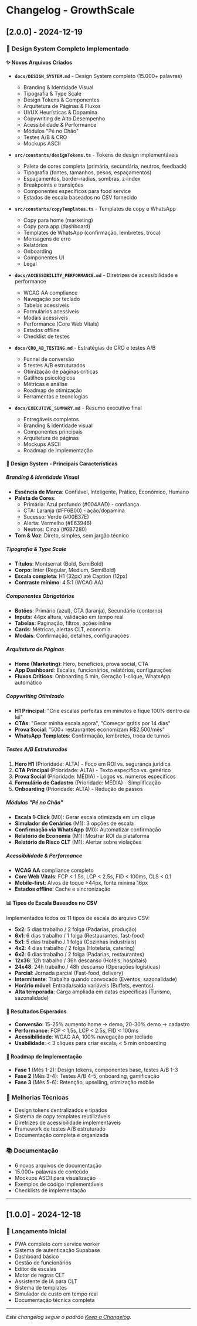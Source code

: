 # Changelog - GrowthScale

## [2.0.0] - 2024-12-19

### 🎨 **Design System Completo Implementado**

#### ✨ **Novos Arquivos Criados**
- **`docs/DESIGN_SYSTEM.md`** - Design System completo (15.000+ palavras)
  - Branding & Identidade Visual
  - Tipografia & Type Scale
  - Design Tokens & Componentes
  - Arquitetura de Páginas & Fluxos
  - UI/UX Heurísticas & Dopamina
  - Copywriting de Alto Desempenho
  - Acessibilidade & Performance
  - Módulos "Pé no Chão"
  - Testes A/B & CRO
  - Mockups ASCII

- **`src/constants/designTokens.ts`** - Tokens de design implementáveis
  - Paleta de cores completa (primária, secundária, neutros, feedback)
  - Tipografia (fontes, tamanhos, pesos, espaçamentos)
  - Espaçamentos, border-radius, sombras, z-index
  - Breakpoints e transições
  - Componentes específicos para food service
  - Estados de escala baseados no CSV fornecido

- **`src/constants/copyTemplates.ts`** - Templates de copy e WhatsApp
  - Copy para home (marketing)
  - Copy para app (dashboard)
  - Templates de WhatsApp (confirmação, lembretes, troca)
  - Mensagens de erro
  - Relatórios
  - Onboarding
  - Componentes UI
  - Legal

- **`docs/ACCESSIBILITY_PERFORMANCE.md`** - Diretrizes de acessibilidade e performance
  - WCAG AA compliance
  - Navegação por teclado
  - Tabelas acessíveis
  - Formulários acessíveis
  - Modais acessíveis
  - Performance (Core Web Vitals)
  - Estados offline
  - Checklist de testes

- **`docs/CRO_AB_TESTING.md`** - Estratégias de CRO e testes A/B
  - Funnel de conversão
  - 5 testes A/B estruturados
  - Otimização de páginas críticas
  - Gatilhos psicológicos
  - Métricas e análise
  - Roadmap de otimização
  - Ferramentas e tecnologias

- **`docs/EXECUTIVE_SUMMARY.md`** - Resumo executivo final
  - Entregáveis completos
  - Branding & identidade visual
  - Componentes principais
  - Arquitetura de páginas
  - Mockups ASCII
  - Roadmap de implementação

#### 🎯 **Design System - Principais Características**

##### **Branding & Identidade Visual**
- **Essência de Marca**: Confiável, Inteligente, Prático, Econômico, Humano
- **Paleta de Cores**:
  - Primária: Azul profundo (#004AAD) - confiança
  - CTA: Laranja (#FF6B00) - ação/dopamina
  - Sucesso: Verde (#00B37E)
  - Alerta: Vermelho (#E63946)
  - Neutros: Cinza (#6B7280)
- **Tom & Voz**: Direto, simples, sem jargão técnico

##### **Tipografia & Type Scale**
- **Títulos**: Montserrat (Bold, SemiBold)
- **Corpo**: Inter (Regular, Medium, SemiBold)
- **Escala completa**: H1 (32px) até Caption (12px)
- **Contraste mínimo**: 4.5:1 (WCAG AA)

##### **Componentes Obrigatórios**
- **Botões**: Primário (azul), CTA (laranja), Secundário (contorno)
- **Inputs**: 44px altura, validação em tempo real
- **Tabelas**: Paginação, filtros, ações inline
- **Cards**: Métricas, alertas CLT, economia
- **Modais**: Confirmação, detalhes, configurações

##### **Arquitetura de Páginas**
- **Home (Marketing)**: Hero, benefícios, prova social, CTA
- **App Dashboard**: Escalas, funcionários, relatórios, configurações
- **Fluxos Críticos**: Onboarding 5 min, Geração 1-clique, WhatsApp automático

##### **Copywriting Otimizado**
- **H1 Principal**: "Crie escalas perfeitas em minutos e fique 100% dentro da lei"
- **CTAs**: "Gerar minha escala agora", "Começar grátis por 14 dias"
- **Prova Social**: "500+ restaurantes economizam R$2.500/mês"
- **WhatsApp Templates**: Confirmação, lembretes, troca de turnos

##### **Testes A/B Estruturados**
1. **Hero H1** (Prioridade: ALTA) - Foco em ROI vs. segurança jurídica
2. **CTA Principal** (Prioridade: ALTA) - Texto específico vs. genérico
3. **Prova Social** (Prioridade: MÉDIA) - Logos vs. números específicos
4. **Formulário de Cadastro** (Prioridade: MÉDIA) - Simplificação
5. **Onboarding** (Prioridade: ALTA) - Redução de passos

##### **Módulos "Pé no Chão"**
- **Escala 1-Click** (M0): Gerar escala otimizada em um clique
- **Simulador de Cenários** (M1): 3 opções de escala
- **Confirmação via WhatsApp** (M0): Automatizar confirmação
- **Relatório de Economia** (M1): Mostrar ROI da plataforma
- **Relatório de Risco CLT** (M1): Alertar sobre violações

##### **Acessibilidade & Performance**
- **WCAG AA** compliance completo
- **Core Web Vitals**: FCP < 1.5s, LCP < 2.5s, FID < 100ms, CLS < 0.1
- **Mobile-first**: Alvos de toque ≥44px, fonte mínima 16px
- **Estados offline**: Cache e sincronização

#### 📊 **Tipos de Escala Baseados no CSV**
Implementados todos os 11 tipos de escala do arquivo CSV:
- **5x2**: 5 dias trabalho / 2 folga (Padarias, produção)
- **6x1**: 6 dias trabalho / 1 folga (Restaurantes, fast-food)
- **5x1**: 5 dias trabalho / 1 folga (Cozinhas industriais)
- **4x2**: 4 dias trabalho / 2 folga (Hotelaria, catering)
- **6x2**: 6 dias trabalho / 2 folga (Padarias, restaurantes)
- **12x36**: 12h trabalho / 36h descanso (Hotéis, hospitais)
- **24x48**: 24h trabalho / 48h descanso (Operações logísticas)
- **Parcial**: Jornada parcial (Fast-food, delivery)
- **Intermitente**: Trabalha quando convocado (Eventos, sazonalidade)
- **Horário móvel**: Entrada/saída variáveis (Buffets, eventos)
- **Alta temporada**: Carga ampliada em datas específicas (Turismo, sazonalidade)

#### 🎯 **Resultados Esperados**
- **Conversão**: 15-25% aumento home → demo, 20-30% demo → cadastro
- **Performance**: FCP < 1.5s, LCP < 2.5s, FID < 100ms
- **Acessibilidade**: WCAG AA, 100% navegação por teclado
- **Usabilidade**: < 3 cliques para criar escala, < 5 min onboarding

#### 🚀 **Roadmap de Implementação**
- **Fase 1** (Mês 1-2): Design tokens, componentes base, testes A/B 1-3
- **Fase 2** (Mês 3-4): Testes A/B 4-5, onboarding, gamificação
- **Fase 3** (Mês 5-6): Retenção, upselling, otimização mobile

### 🔧 **Melhorias Técnicas**
- Design tokens centralizados e tipados
- Sistema de copy templates reutilizáveis
- Diretrizes de acessibilidade implementáveis
- Framework de testes A/B estruturado
- Documentação completa e organizada

### 📚 **Documentação**
- 6 novos arquivos de documentação
- 15.000+ palavras de conteúdo
- Mockups ASCII para visualização
- Exemplos de código implementáveis
- Checklists de implementação

---

## [1.0.0] - 2024-12-18

### 🎉 **Lançamento Inicial**
- PWA completo com service worker
- Sistema de autenticação Supabase
- Dashboard básico
- Gestão de funcionários
- Editor de escalas
- Motor de regras CLT
- Assistente de IA para CLT
- Sistema de templates
- Simulador de custo em tempo real
- Documentação técnica completa

---

*Este changelog segue o padrão [Keep a Changelog](https://keepachangelog.com/pt-BR/1.0.0/).*